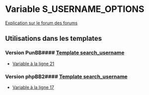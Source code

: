 # Variable S_USERNAME_OPTIONS
[Explication sur le forum des forums](http://forum.forumactif.com/t294113-listing-des-variables#S_USERNAME_OPTIONS)
## Utilisations dans les templates
### Version PunBB#### [Template search_username](punbb/search_username.md)
* [Variable à la ligne 21](../punbb/search_username.tpl#L21)
### Version phpBB2#### [Template search_username](subsilver/search_username.md)
* [Variable à la ligne 17](../subsilver/search_username.tpl#L17)